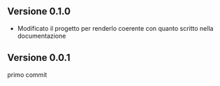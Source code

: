 
## Versione 0.1.0
- Modificato il progetto per renderlo coerente con quanto scritto nella documentazione

## Versione 0.0.1
primo commit
